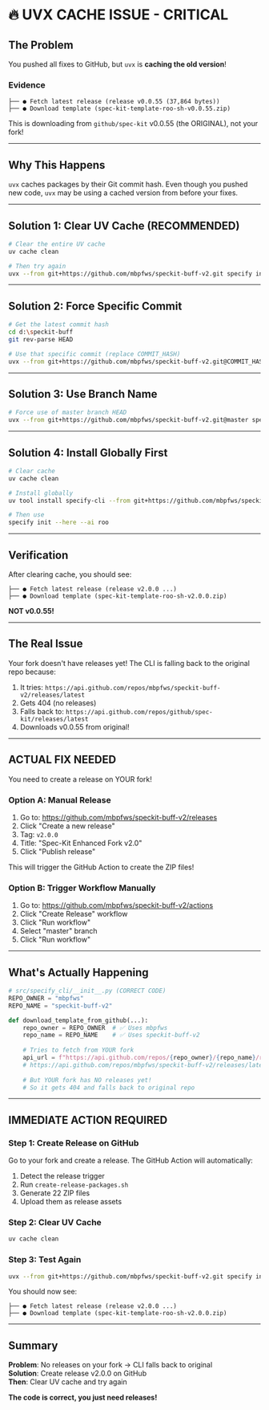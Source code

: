 # 🔥 UVX CACHE ISSUE - CRITICAL

## The Problem

You pushed all fixes to GitHub, but `uvx` is **caching the old version**!

### Evidence
```
├── ● Fetch latest release (release v0.0.55 (37,864 bytes))
├── ● Download template (spec-kit-template-roo-sh-v0.0.55.zip)
```

This is downloading from `github/spec-kit` v0.0.55 (the ORIGINAL), not your fork!

---

## Why This Happens

`uvx` caches packages by their Git commit hash. Even though you pushed new code, `uvx` may be using a cached version from before your fixes.

---

## Solution 1: Clear UV Cache (RECOMMENDED)

```bash
# Clear the entire UV cache
uv cache clean

# Then try again
uvx --from git+https://github.com/mbpfws/speckit-buff-v2.git specify init --here --ai roo
```

---

## Solution 2: Force Specific Commit

```bash
# Get the latest commit hash
cd d:\speckit-buff
git rev-parse HEAD

# Use that specific commit (replace COMMIT_HASH)
uvx --from git+https://github.com/mbpfws/speckit-buff-v2.git@COMMIT_HASH specify init --here --ai roo
```

---

## Solution 3: Use Branch Name

```bash
# Force use of master branch HEAD
uvx --from git+https://github.com/mbpfws/speckit-buff-v2.git@master specify init --here --ai roo
```

---

## Solution 4: Install Globally First

```bash
# Clear cache
uv cache clean

# Install globally
uv tool install specify-cli --from git+https://github.com/mbpfws/speckit-buff-v2.git --force

# Then use
specify init --here --ai roo
```

---

## Verification

After clearing cache, you should see:
```
├── ● Fetch latest release (release v2.0.0 ...)
├── ● Download template (spec-kit-template-roo-sh-v2.0.0.zip)
```

**NOT v0.0.55!**

---

## The Real Issue

Your fork doesn't have releases yet! The CLI is falling back to the original repo because:

1. It tries: `https://api.github.com/repos/mbpfws/speckit-buff-v2/releases/latest`
2. Gets 404 (no releases)
3. Falls back to: `https://api.github.com/repos/github/spec-kit/releases/latest`
4. Downloads v0.0.55 from original!

---

## ACTUAL FIX NEEDED

You need to create a release on YOUR fork!

### Option A: Manual Release

1. Go to: https://github.com/mbpfws/speckit-buff-v2/releases
2. Click "Create a new release"
3. Tag: `v2.0.0`
4. Title: "Spec-Kit Enhanced Fork v2.0"
5. Click "Publish release"

This will trigger the GitHub Action to create the ZIP files!

### Option B: Trigger Workflow Manually

1. Go to: https://github.com/mbpfws/speckit-buff-v2/actions
2. Click "Create Release" workflow
3. Click "Run workflow"
4. Select "master" branch
5. Click "Run workflow"

---

## What's Actually Happening

```python
# src/specify_cli/__init__.py (CORRECT CODE)
REPO_OWNER = "mbpfws"
REPO_NAME = "speckit-buff-v2"

def download_template_from_github(...):
    repo_owner = REPO_OWNER  # ✅ Uses mbpfws
    repo_name = REPO_NAME    # ✅ Uses speckit-buff-v2
    
    # Tries to fetch from YOUR fork
    api_url = f"https://api.github.com/repos/{repo_owner}/{repo_name}/releases/latest"
    # https://api.github.com/repos/mbpfws/speckit-buff-v2/releases/latest
    
    # But YOUR fork has NO releases yet!
    # So it gets 404 and falls back to original repo
```

---

## IMMEDIATE ACTION REQUIRED

### Step 1: Create Release on GitHub

Go to your fork and create a release. The GitHub Action will automatically:
1. Detect the release trigger
2. Run `create-release-packages.sh`
3. Generate 22 ZIP files
4. Upload them as release assets

### Step 2: Clear UV Cache

```bash
uv cache clean
```

### Step 3: Test Again

```bash
uvx --from git+https://github.com/mbpfws/speckit-buff-v2.git specify init test-project --ai roo
```

You should now see:
```
├── ● Fetch latest release (release v2.0.0 ...)
├── ● Download template (spec-kit-template-roo-sh-v2.0.0.zip)
```

---

## Summary

**Problem**: No releases on your fork → CLI falls back to original  
**Solution**: Create release v2.0.0 on GitHub  
**Then**: Clear UV cache and try again  

**The code is correct, you just need releases!**
